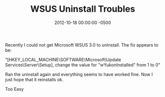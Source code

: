 ﻿---
title:  WSUS Uninstall Troubles
date:   2012-10-18 00:00:00 -0500
categories: IT
---

Recently I could not get Microsoft WSUS 3.0 to uninstall. The fix appears to be:

"[HKEY_LOCAL_MACHINE\SOFTWARE\Microsoft\Update Services\Server\Setup], change the value for "wYukonInstalled" from 1 to 0"

Ran the uninstall again and everything seems to have worked fine. Now I just hope that it reinstalls ok.

Too Easy
